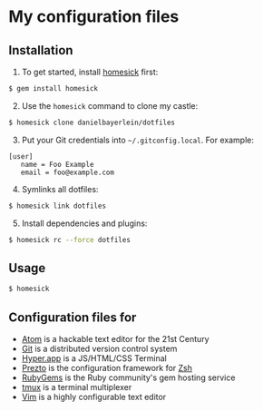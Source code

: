 # My configuration files

## Installation

1. To get started, install [homesick](https://github.com/technicalpickles/homesick) first:

  ```bash
  $ gem install homesick
  ```

2. Use the `homesick` command to clone my castle:

  ```bash
  $ homesick clone danielbayerlein/dotfiles
  ```

3. Put your Git credentials into `~/.gitconfig.local`. For example:

  ```
  [user]
     name = Foo Example
     email = foo@example.com
  ```

4. Symlinks all dotfiles:

  ```bash
  $ homesick link dotfiles
  ```

5. Install dependencies and plugins:

  ```bash
  $ homesick rc --force dotfiles
  ```

## Usage

```bash
$ homesick
```

## Configuration files for

* [Atom](https://atom.io/) is a hackable text editor for the 21st Century
* [Git](http://git-scm.com) is a distributed version control system
* [Hyper.app](https://hyper.is) is a JS/HTML/CSS Terminal
* [Prezto](https://github.com/sorin-ionescu/prezto) is the configuration framework for [Zsh](http://www.zsh.org)
* [RubyGems](https://rubygems.org) is the Ruby community's gem hosting service
* [tmux](http://tmux.sourceforge.net) is a terminal multiplexer
* [Vim](http://www.vim.org) is a highly configurable text editor
